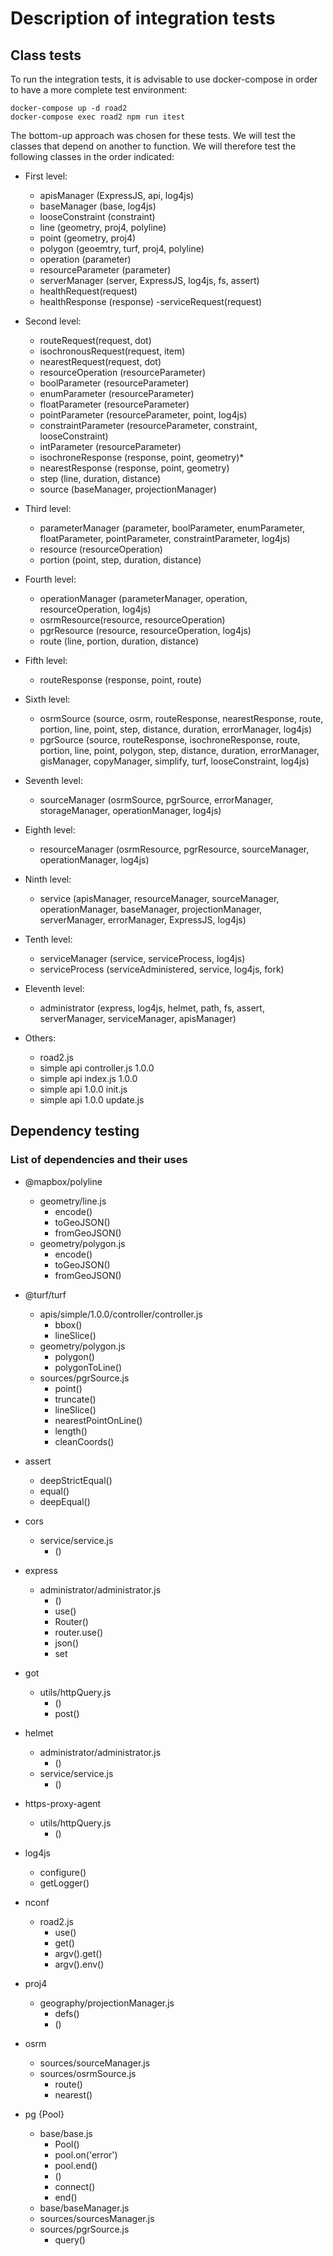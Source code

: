 # Description of integration tests

## Class tests

To run the integration tests, it is advisable to use docker-compose in order to have a more complete test environment:
```
docker-compose up -d road2
docker-compose exec road2 npm run itest
```


The bottom-up approach was chosen for these tests. We will test the classes that depend on another to function. We will therefore test the following classes in the order indicated:

- First level:
     - apisManager (ExpressJS, api, log4js)
     - baseManager (base, log4js)
     - looseConstraint (constraint)
     - line (geometry, proj4, polyline)
     - point (geometry, proj4)
     - polygon (geoemtry, turf, proj4, polyline)
     - operation (parameter)
     - resourceParameter (parameter)
     - serverManager (server, ExpressJS, log4js, fs, assert)
     - healthRequest(request)
     - healthResponse (response)
     -serviceRequest(request)
    
- Second level:
     - routeRequest(request, dot)
     - isochronousRequest(request, item)
     - nearestRequest(request, dot)
     - resourceOperation (resourceParameter)
     - boolParameter (resourceParameter)
     - enumParameter (resourceParameter)
     - floatParameter (resourceParameter)
     - pointParameter (resourceParameter, point, log4js)
     - constraintParameter (resourceParameter, constraint, looseConstraint)
     - intParameter (resourceParameter)
     - isochroneResponse (response, point, geometry)*
     - nearestResponse (response, point, geometry)
     - step (line, duration, distance)
     - source (baseManager, projectionManager)

- Third level:
     - parameterManager (parameter, boolParameter, enumParameter, floatParameter, pointParameter, constraintParameter, log4js)
     - resource (resourceOperation)
     - portion (point, step, duration, distance)

- Fourth level:
     - operationManager (parameterManager, operation, resourceOperation, log4js)
     - osrmResource(resource, resourceOperation)
     - pgrResource (resource, resourceOperation, log4js)
     - route (line, portion, duration, distance)

- Fifth level:
     - routeResponse (response, point, route)

- Sixth level:
     - osrmSource (source, osrm, routeResponse, nearestResponse, route, portion, line, point, step, distance, duration, errorManager, log4js)
     - pgrSource (source, routeResponse, isochroneResponse, route, portion, line, point, polygon, step, distance, duration, errorManager, gisManager, copyManager, simplify, turf, looseConstraint, log4js)

- Seventh level:
     - sourceManager (osrmSource, pgrSource, errorManager, storageManager, operationManager, log4js)

- Eighth level:
     - resourceManager (osrmResource, pgrResource, sourceManager, operationManager, log4js)

- Ninth level:
     - service (apisManager, resourceManager, sourceManager, operationManager, baseManager, projectionManager, serverManager, errorManager, ExpressJS, log4js)

- Tenth level:
     - serviceManager (service, serviceProcess, log4js)
     - serviceProcess (serviceAdministered, service, log4js, fork)

- Eleventh level:
     - administrator (express, log4js, helmet, path, fs, assert, serverManager, serviceManager, apisManager)

- Others:
     - road2.js
     - simple api controller.js 1.0.0
     - simple api index.js 1.0.0
     - simple api 1.0.0 init.js
     - simple api 1.0.0 update.js


## Dependency testing

### List of dependencies and their uses

- @mapbox/polyline 
    - geometry/line.js
        - encode()
        - toGeoJSON()
        - fromGeoJSON()
    - geometry/polygon.js
        - encode()
        - toGeoJSON()
        - fromGeoJSON()

- @turf/turf
    - apis/simple/1.0.0/controller/controller.js
        - bbox()
        - lineSlice()
    - geometry/polygon.js
        - polygon()
        - polygonToLine()
    - sources/pgrSource.js
        - point()
        - truncate()
        - lineSlice()
        - nearestPointOnLine()
        - length()
        - cleanCoords()

- assert
    - deepStrictEqual()
    - equal()
    - deepEqual()

- cors
    - service/service.js
        - ()

- express
    - administrator/administrator.js
        - ()
        - use()
        - Router()
        - router.use()
        - json()
        - set

- got
    - utils/httpQuery.js
        - ()
        - post()

- helmet
    - administrator/administrator.js
        - ()
    - service/service.js
        - ()

- https-proxy-agent
    - utils/httpQuery.js
        - ()

- log4js
    - configure()
    - getLogger()

- nconf
    - road2.js
        - use()
        - get()
        - argv().get()
        - argv().env()

- proj4
    - geography/projectionManager.js
        - defs()
        - ()

- osrm 
    - sources/sourceManager.js
    - sources/osrmSource.js
        - route()
        - nearest()

- pg {Pool}
    - base/base.js
        - Pool()
        - pool.on('error')
        - pool.end()
        - ()
        - connect()
        - end()
    - base/baseManager.js
    - sources/sourcesManager.js
    - sources/pgrSource.js
        - query()